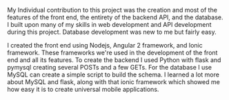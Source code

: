 My Individual contribution to this project was the creation and most of the features of the front end, the entirety of the backend API, and the database.  I built upon many of my skills in web development and API development during this project.  Database development was new to me but fairly easy.

I created the front end using Nodejs, Angular 2 framework, and Ionic framework.  These frameworks we're used in the development of the front end and all its features.  To create the backend I used Python with flask and pymysql creating several POSTs and a few GETs.  For the database I use MySQL can create a simple script to build the schema. I learned a lot more about MySQL and flask, along with that ionic framework which showed me how easy it is to create universal mobile applications. 
